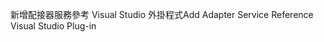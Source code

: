 <span data-ttu-id="5ca02-101">新增配接器服務參考 Visual Studio 外掛程式</span><span class="sxs-lookup"><span data-stu-id="5ca02-101">Add Adapter Service Reference Visual Studio Plug-in</span></span>